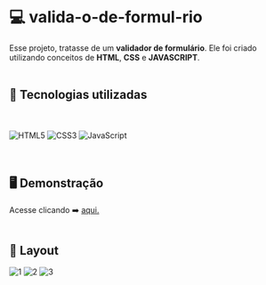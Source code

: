 # 💻 valida-o-de-formul-rio
Esse projeto, tratasse de um <strong>validador de formulário</strong>. Ele foi criado utilizando conceitos de <strong>HTML</strong>, <strong>CSS</strong> e <strong>JAVASCRIPT</strong>.
<br/><br/>

## 🚀  Tecnologias utilizadas
<br/><br/>
![HTML5](https://img.shields.io/badge/html5-%23E34F26.svg?style=for-the-badge&logo=html5&logoColor=white) ![CSS3](https://img.shields.io/badge/css3-%231572B6.svg?style=for-the-badge&logo=css3&logoColor=white) ![JavaScript](https://img.shields.io/badge/javascript-%23323330.svg?style=for-the-badge&logo=javascript&logoColor=%23F7DF1E)<br/><br/><br/>
## 🖥️ Demonstração
Acesse clicando ➡️ [aqui.](https://ricardo-dev-1988.github.io/validador-de-formul-rio/)
<br/><br/>
## :bookmark: Layout

![1](https://user-images.githubusercontent.com/93559261/148689645-6ed71b05-a16f-44d4-a72f-ec05151745d5.png)
![2](https://user-images.githubusercontent.com/93559261/148689650-ba885e65-ff0e-4fe3-9048-0d1dbf83f1c4.png)
![3](https://user-images.githubusercontent.com/93559261/149063134-fd5f4a93-8ebb-43bb-8604-f3992409e5a4.png)
